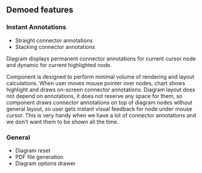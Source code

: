 ## Demoed features
### Instant Annotations
* Straight connector annotations
* Stacking connector annotations

Diagram displays permanent connector annotations for current cursor node and dynamic for current highlighted node. 

Component is designed to perform minimal volume of rendering and layout calculations. When user moves mouse pointer over nodes, chart shows highlight and draws on-screen connector annotations. Diagram layout does not depend on annotations, it does not reserve any space for them, so component draws connector annotations on top of diagram nodes without general layout, so user gets instant visual feedback for node under mouse cursor. This is very handy when we have a lot of connector annotations and we don't want them to be shown all the time.

### General
* Diagram reset
* PDF file generation
* Diagram options drawer